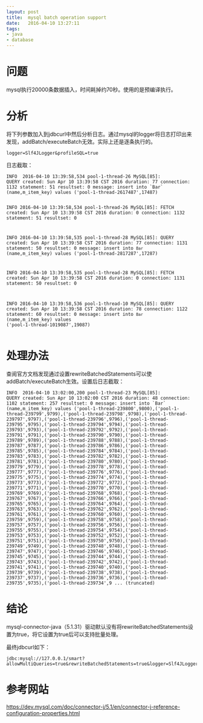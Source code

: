 ```yaml
---
layout: post
title:  mysql batch operation support
date:   2016-04-10 13:27:11
tags:
- java
- database
---
```


<h1>问题</h1>
<p>mysql执行20000条数据插入，时间耗掉约70秒。使用的是预编译执行。

</p>
<h1>分析</h1>
<p>将下列参数加入到jdbcurl中然后分析日志。通过mysql的logger将日志打印出来发现，addBatch/executeBatch无效。实际上还是逐条执行的。
</p>
<pre><code>logger=Slf4JLogger&amp;profileSQL=true</code></pre>
<p>日志截取：
</p>
<pre><code>INFO  2016-04-10 13:39:58,534 pool-1-thread-26 MySQL[85]:
QUERY created: Sun Apr 10 13:39:58 CST 2016 duration: 77 connection: 1132 statement: 51 resultset: 0 message: insert into `Bar` (name,m_item_key) values ('pool-1-thread-2617487',17487)

INFO  2016-04-10 13:39:58,534 pool-1-thread-26 MySQL[85]:
FETCH created: Sun Apr 10 13:39:58 CST 2016 duration: 0 connection: 1132 statement: 51 resultset: 0

INFO  2016-04-10 13:39:58,535 pool-1-thread-28 MySQL[85]:
QUERY created: Sun Apr 10 13:39:58 CST 2016 duration: 77 connection: 1131 statement: 50 resultset: 0 message: insert into `Bar` (name,m_item_key) values ('pool-1-thread-2817287',17287)

INFO  2016-04-10 13:39:58,535 pool-1-thread-28 MySQL[85]:
FETCH created: Sun Apr 10 13:39:58 CST 2016 duration: 0 connection: 1131 statement: 50 resultset: 0

INFO  2016-04-10 13:39:58,536 pool-1-thread-10 MySQL[85]:
QUERY created: Sun Apr 10 13:39:58 CST 2016 duration: 78 connection: 1122 statement: 60 resultset: 0 message: insert into `Bar` (name,m_item_key) values ('pool-1-thread-1019087',19087)</code></pre>
<h1>处理办法</h1>
<p>查阅官方文档发现通过设置rewriteBatchedStatements可以使addBatch/executeBatch生效。设置后日志截取：
</p>
<pre><code>INFO  2016-04-10 13:02:00,200 pool-1-thread-23 MySQL[85]:
QUERY created: Sun Apr 10 13:02:00 CST 2016 duration: 48 connection: 1102 statement: 257 resultset: 0 message: insert into `Bar` (name,m_item_key) values ('pool-1-thread-239800',9800),('pool-1-thread-239799',9799),('pool-1-thread-239798',9798),('pool-1-thread-239797',9797),('pool-1-thread-239796',9796),('pool-1-thread-239795',9795),('pool-1-thread-239794',9794),('pool-1-thread-239793',9793),('pool-1-thread-239792',9792),('pool-1-thread-239791',9791),('pool-1-thread-239790',9790),('pool-1-thread-239789',9789),('pool-1-thread-239788',9788),('pool-1-thread-239787',9787),('pool-1-thread-239786',9786),('pool-1-thread-239785',9785),('pool-1-thread-239784',9784),('pool-1-thread-239783',9783),('pool-1-thread-239782',9782),('pool-1-thread-239781',9781),('pool-1-thread-239780',9780),('pool-1-thread-239779',9779),('pool-1-thread-239778',9778),('pool-1-thread-239777',9777),('pool-1-thread-239776',9776),('pool-1-thread-239775',9775),('pool-1-thread-239774',9774),('pool-1-thread-239773',9773),('pool-1-thread-239772',9772),('pool-1-thread-239771',9771),('pool-1-thread-239770',9770),('pool-1-thread-239769',9769),('pool-1-thread-239768',9768),('pool-1-thread-239767',9767),('pool-1-thread-239766',9766),('pool-1-thread-239765',9765),('pool-1-thread-239764',9764),('pool-1-thread-239763',9763),('pool-1-thread-239762',9762),('pool-1-thread-239761',9761),('pool-1-thread-239760',9760),('pool-1-thread-239759',9759),('pool-1-thread-239758',9758),('pool-1-thread-239757',9757),('pool-1-thread-239756',9756),('pool-1-thread-239755',9755),('pool-1-thread-239754',9754),('pool-1-thread-239753',9753),('pool-1-thread-239752',9752),('pool-1-thread-239751',9751),('pool-1-thread-239750',9750),('pool-1-thread-239749',9749),('pool-1-thread-239748',9748),('pool-1-thread-239747',9747),('pool-1-thread-239746',9746),('pool-1-thread-239745',9745),('pool-1-thread-239744',9744),('pool-1-thread-239743',9743),('pool-1-thread-239742',9742),('pool-1-thread-239741',9741),('pool-1-thread-239740',9740),('pool-1-thread-239739',9739),('pool-1-thread-239738',9738),('pool-1-thread-239737',9737),('pool-1-thread-239736',9736),('pool-1-thread-239735',9735),('pool-1-thread-239734',9 ... (truncated)</code></pre>
<h1>结论</h1>
<p>mysql-connector-java（5.1.31）驱动默认没有将rewriteBatchedStatements设置为true，将它设置为true后可以支持批量处理。

</p>
<p>最终jdbcurl如下：
</p>
<pre><code>jdbc:mysql://127.0.0.1/smart?allowMultiQueries=true&amp;rewriteBatchedStatements=true&amp;logger=Slf4JLogger&amp;profileSQL=true</code></pre>
<h1>参考网站</h1>
<p><a href="https://dev.mysql.com/doc/connector-j/5.1/en/connector-j-reference-configuration-properties.html">https://dev.mysql.com/doc/connector-j/5.1/en/connector-j-reference-configuration-properties.html</a></p>
